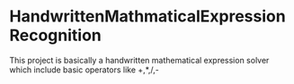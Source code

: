 # HandwrittenMathmaticalExpressionRecognition
This project is basically a handwritten mathematical expression solver which include basic operators like +,*,/,- 

